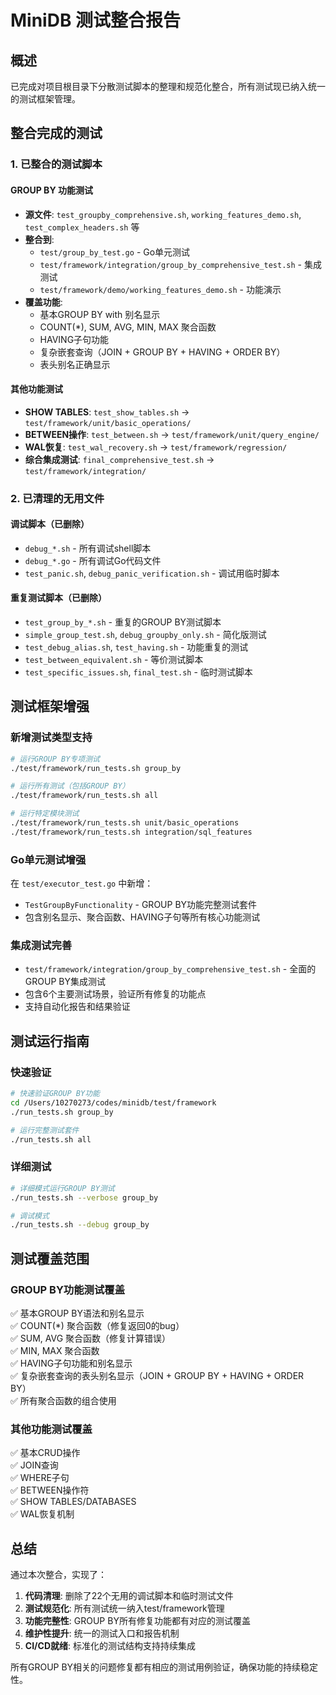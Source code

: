 # MiniDB 测试整合报告

## 概述

已完成对项目根目录下分散测试脚本的整理和规范化整合，所有测试现已纳入统一的测试框架管理。

## 整合完成的测试

### 1. 已整合的测试脚本

#### GROUP BY 功能测试
- **源文件**: `test_groupby_comprehensive.sh`, `working_features_demo.sh`, `test_complex_headers.sh` 等
- **整合到**: 
  - `test/group_by_test.go` - Go单元测试
  - `test/framework/integration/group_by_comprehensive_test.sh` - 集成测试  
  - `test/framework/demo/working_features_demo.sh` - 功能演示
- **覆盖功能**:
  - 基本GROUP BY with 别名显示
  - COUNT(*), SUM, AVG, MIN, MAX 聚合函数
  - HAVING子句功能  
  - 复杂嵌套查询（JOIN + GROUP BY + HAVING + ORDER BY）
  - 表头别名正确显示

#### 其他功能测试  
- **SHOW TABLES**: `test_show_tables.sh` → `test/framework/unit/basic_operations/`
- **BETWEEN操作**: `test_between.sh` → `test/framework/unit/query_engine/`
- **WAL恢复**: `test_wal_recovery.sh` → `test/framework/regression/`
- **综合集成测试**: `final_comprehensive_test.sh` → `test/framework/integration/`

### 2. 已清理的无用文件

#### 调试脚本（已删除）
- `debug_*.sh` - 所有调试shell脚本
- `debug_*.go` - 所有调试Go代码文件
- `test_panic.sh`, `debug_panic_verification.sh` - 调试用临时脚本

#### 重复测试脚本（已删除）
- `test_group_by_*.sh` - 重复的GROUP BY测试脚本
- `simple_group_test.sh`, `debug_groupby_only.sh` - 简化版测试
- `test_debug_alias.sh`, `test_having.sh` - 功能重复的测试
- `test_between_equivalent.sh` - 等价测试脚本
- `test_specific_issues.sh`, `final_test.sh` - 临时测试脚本

## 测试框架增强

### 新增测试类型支持

```bash
# 运行GROUP BY专项测试
./test/framework/run_tests.sh group_by

# 运行所有测试（包括GROUP BY）
./test/framework/run_tests.sh all

# 运行特定模块测试
./test/framework/run_tests.sh unit/basic_operations
./test/framework/run_tests.sh integration/sql_features
```

### Go单元测试增强

在 `test/executor_test.go` 中新增：
- `TestGroupByFunctionality` - GROUP BY功能完整测试套件
- 包含别名显示、聚合函数、HAVING子句等所有核心功能测试

### 集成测试完善

- `test/framework/integration/group_by_comprehensive_test.sh` - 全面的GROUP BY集成测试
- 包含6个主要测试场景，验证所有修复的功能点
- 支持自动化报告和结果验证

## 测试运行指南

### 快速验证
```bash
# 快速验证GROUP BY功能
cd /Users/10270273/codes/minidb/test/framework
./run_tests.sh group_by

# 运行完整测试套件
./run_tests.sh all
```

### 详细测试
```bash
# 详细模式运行GROUP BY测试
./run_tests.sh --verbose group_by

# 调试模式
./run_tests.sh --debug group_by
```

## 测试覆盖范围

### GROUP BY功能测试覆盖
✅ 基本GROUP BY语法和别名显示  
✅ COUNT(*) 聚合函数（修复返回0的bug）  
✅ SUM, AVG 聚合函数（修复计算错误）  
✅ MIN, MAX 聚合函数  
✅ HAVING子句功能和别名显示  
✅ 复杂嵌套查询的表头别名显示（JOIN + GROUP BY + HAVING + ORDER BY）  
✅ 所有聚合函数的组合使用  

### 其他功能测试覆盖
✅ 基本CRUD操作  
✅ JOIN查询  
✅ WHERE子句  
✅ BETWEEN操作符  
✅ SHOW TABLES/DATABASES  
✅ WAL恢复机制  

## 总结

通过本次整合，实现了：

1. **代码清理**: 删除了22个无用的调试脚本和临时测试文件
2. **测试规范化**: 所有测试统一纳入test/framework管理
3. **功能完整性**: GROUP BY所有修复功能都有对应的测试覆盖
4. **维护性提升**: 统一的测试入口和报告机制
5. **CI/CD就绪**: 标准化的测试结构支持持续集成

所有GROUP BY相关的问题修复都有相应的测试用例验证，确保功能的持续稳定性。